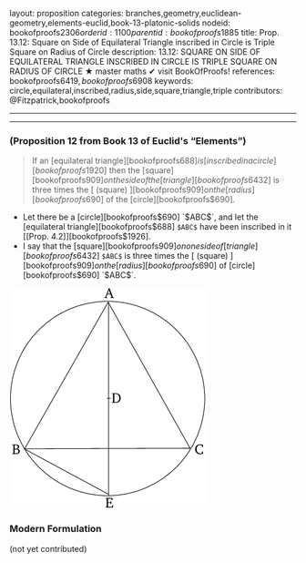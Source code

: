 layout: proposition
categories: branches,geometry,euclidean-geometry,elements-euclid,book-13-platonic-solids
nodeid: bookofproofs$2306
orderid: 1100
parentid: bookofproofs$1885
title: Prop. 13.12: Square on Side of Equilateral Triangle inscribed in Circle is Triple Square on Radius of Circle
description: 13.12: SQUARE ON SIDE OF EQUILATERAL TRIANGLE INSCRIBED IN CIRCLE IS TRIPLE SQUARE ON RADIUS OF CIRCLE &#9733; master maths &#10004; visit BookOfProofs!
references: bookofproofs$6419,bookofproofs$6908
keywords: circle,equilateral,inscribed,radius,side,square,triangle,triple
contributors: @Fitzpatrick,bookofproofs

---


---

### (Proposition 12 from Book 13 of Euclid's “Elements”)

> If an [equilateral triangle][bookofproofs$688] is [inscribed in a circle][bookofproofs$1920] then the [square][bookofproofs$909] on the side of the [triangle][bookofproofs$6432] is three times the [ (square) ][bookofproofs$909] on the [radius][bookofproofs$690] of the [circle][bookofproofs$690].
* Let there be a [circle][bookofproofs$690] `$ABC$`, and let the [equilateral triangle][bookofproofs$688] `$ABC$` have been inscribed in it [[Prop. 4.2]][bookofproofs$1926].
* I say that the [square][bookofproofs$909] on one side of [triangle][bookofproofs$6432] `$ABC$` is three times the [ (square) ][bookofproofs$909] on the [radius][bookofproofs$690] of [circle][bookofproofs$690] `$ABC$`.

![fig12e](https://github.com/bookofproofs/bookofproofs.github.io/blob/main/_sources/_assets/images/euclid/Book13/fig12e.png?raw=true)



### Modern Formulation

(not yet contributed)
